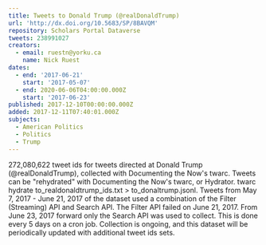 ```yaml
---
title: Tweets to Donald Trump (@realDonaldTrump)
url: 'http://dx.doi.org/10.5683/SP/8BAVQM'
repository: Scholars Portal Dataverse
tweets: 238991027
creators:
  - email: ruestn@yorku.ca
    name: Nick Ruest
dates:
  - end: '2017-06-21'
    start: '2017-05-07'
  - end: 2020-06-06T04:00:00.000Z
    start: '2017-06-23'
published: 2017-12-10T00:00:00.000Z
added: 2017-12-11T07:40:01.000Z
subjects:
  - American Politics
  - Politics
  - Trump
---
```

272,080,622 tweet ids for tweets directed at Donald Trump (@realDonaldTrump), collected with Documenting the Now's twarc. Tweets can be "rehydrated" with Documenting the Now's twarc, or Hydrator. twarc hydrate to_realdonaldtrump_ids.txt > to_donaltrump.jsonl. Tweets from May 7, 2017 - June 21, 2017 of the dataset used a combination of the Filter (Streaming) API and Search API. The Filter API failed on June 21, 2017. From June 23, 2017 forward only the Search API was used to collect. This is done every 5 days on a cron job. Collection is ongoing, and this dataset will be periodically updated with additional tweet ids sets.